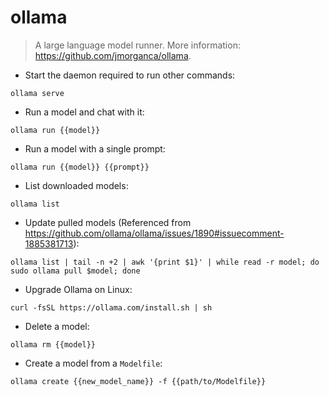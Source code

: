 # ollama

> A large language model runner.
> More information: <https://github.com/jmorganca/ollama>.

- Start the daemon required to run other commands:

`ollama serve`

- Run a model and chat with it:

`ollama run {{model}}`

- Run a model with a single prompt:

`ollama run {{model}} {{prompt}}`

- List downloaded models:

`ollama list`

- Update pulled models (Referenced from <https://github.com/ollama/ollama/issues/1890#issuecomment-1885381713>):

`ollama list | tail -n +2 | awk '{print $1}' | while read -r model; do  sudo ollama pull $model; done`

- Upgrade Ollama on Linux:

`curl -fsSL https://ollama.com/install.sh | sh`

- Delete a model:

`ollama rm {{model}}`

- Create a model from a `Modelfile`:

`ollama create {{new_model_name}} -f {{path/to/Modelfile}}`
